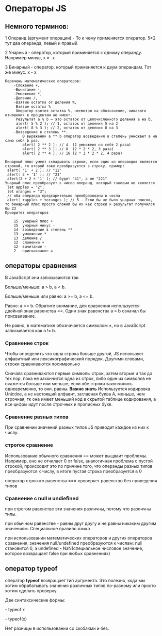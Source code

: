  <h1>Операторы JS</h1>
    
<h2>Немного терминов:</h2>
        <p>1 Операнд (аргумент операции) - То к чему применяется оператор. 5*2 тут два операнда, левый и правый.</p>
        <p>2 Унарный - оператор, который применяется к одному операнду. Например минус, х = -х</p>
        <p>3 Бинарный - оператор, который применяется к двум операндам. Тот же минус. х - х</p>
    
    Перечень математических операторов:
        -Сложение +,
        -Вычитание -,
        -Умножение *,
        -Деление /,
        -Взятие остатка от деления %, 
         Взятие остатка %
         Оператор взятия остатка %, несмотря на обозначение, никакого отношения к процентам не имеет.
         Результат a % b – это остаток от целочисленного деления a на b.
         alert( 5 % 2 ); // 1, остаток от деления 5 на 2
         alert( 8 % 3 ); // 2, остаток от деления 8 на 3
        -Возведение в степень **.
            В выражении a ** b оператор возведения в степень умножает a на само себя b раз.
            alert( 2 ** 2 ); // 4  (2 умножено на себя 2 раза)
            alert( 2 ** 3 ); // 8  (2 * 2 * 2, 3 раза)
            alert( 2 ** 4 ); // 16 (2 * 2 * 2 * 2, 4 раза)
    
    Бинарный плюс умеет складывать строки, если один из операндов является строкой, то второй тоже преобразуется в строку, пример:
     alert( '1' + 2 ); // "12"
     alert( 2 + '1' ); // "21"
     alert(2 + 2 + '1' ); // будет "41", а не "221"
    Унарный плюс преобразует в число операнд, который таковым не является
     let apples = "2";
     let oranges = "3";
     // оба операнда предварительно преобразованы в числа
     alert( +apples + +oranges ); // 5 - Если бы не было унарных плюсов, то бинарный плюс просто сложил бы их как строки и результат получился бы 23
    Приоритет операторов
        
        15	унарный плюс +
        15	унарный минус -
        14	возведение в степень **
        13	умножение *
        13	деление	/
        12	сложение +
        12	вычитание -
        2	присваивание =


<H2>операторы сравнения</H2>

<p>В JavaScript они записываются так:</p>

<p>Больше/меньше: a > b, a < b.</p>
<p>Больше/меньше или равно: a >= b, a <= b.</p>
<p>Равно: a == b. Обратите внимание, для сравнения используется двойной знак равенства ==. Один знак равенства a = b означал бы присваивание.</p>
<p>Не равно, в математике обозначается символом ≠, но в JavaScript записывается как a != b.</p>

<H3>Сравнение строк</H3>

<p>Чтобы определить что одна строка больше другой, JS использует алфавитный или лексикографический порядок. Другими словами, строки сравниваются посимвольно</p>
<p>Сначала сравниваются первые символы строк, затем вторые и так до тех пор, пока не закончится одна из строк, либо один из символов не окажется больше или меньше, если обе строки закончились одновременно, то они, равны. <b>Важно знать</b> Используется кодировка Unicdoe, а не настоящий алфавит, заглавная буква А, меньше, чем строчная, тк она имеет меньший код в скрытой таблице кодирования, а все цифры идут после строчных и прописных букв. </p>

<H3>Сравнение разных типов</H3>
<p>При сравнении значений разных типов JS приводит каждое из них к числу.</p>

<H3>строгое сравнение</H3>
<p>Использование обычного сравнения == может выщваит проблемы. Например, оно не отчилает 0 от false, аналогичная проблема с пустой строкой, происходит это по причине того, что операнды разных типов преобразуются к числу, в итоге пустая строка преобразуется в 0</p>

<p>оператор строгого равенства === проверяет равенство без приведения типов</p>

<H3>Сравнение c null и undiefined</H3>
<p>при строгом равенстве эти значения различны, потому что различны типы.</p>
<p>при обычном равенстве - равны друг другу и не равны никаким другим значениям. Специальное правило языка</p>
<p>при использовании математических операторов и других операторов сравнения, значения null/undefined преобразуются к числам: null становится 0, а undefined - NaN(специальное числовое значение, которое возвращает false при любых сравнениях)</p>

<H2>оператор typeof</H2>

<p>оператор <b>typeof</b> возвращает тип аргумента. Это полезно, кода мы хотим обрабатывать значения различных типов по-разному или просто хотим сделать проверку.</p>
<p>Две синтаксические формы:</p>
<p>- typeof x</p>
<p>- typeof(x)</p>
<p>Нет разницы в использовании со скобакми и без.</p>
<p></p>
<p></p>
<p></p>
<p></p>
<p></p>
<p></p>
<p></p>
<p></p>